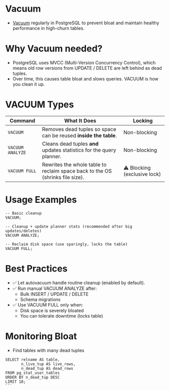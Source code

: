 # Vacuum
- [Vacuum](https://www.postgresql.org/docs/current/sql-vacuum.html) regularly in PostgreSQL to prevent bloat and maintain healthy performance in high-churn tables.

# Why Vacuum needed?
- PostgreSQL uses MVCC (Multi-Version Concurrency Control), which means old row versions from UPDATE / DELETE are left behind as dead tuples.
- Over time, this causes table bloat and slows queries. VACUUM is how you clean it up.

# VACUUM Types

| Command          | What It Does                                                                  | Locking                      |
|------------------|-------------------------------------------------------------------------------|------------------------------|
| `VACUUM`         | Removes dead tuples so space can be reused **inside the table**.              | Non-blocking                 |
| `VACUUM ANALYZE` | Cleans dead tuples **and** updates statistics for the query planner.          | Non-blocking                 |
| `VACUUM FULL`    | Rewrites the whole table to reclaim space back to the OS (shrinks file size). | ⚠️ Blocking (exclusive lock) |

# Usage Examples

````
-- Basic cleanup
VACUUM;

-- Cleanup + update planner stats (recommended after big updates/deletes)
VACUUM ANALYZE;

-- Reclaim disk space (use sparingly, locks the table)
VACUUM FULL;
````

# Best Practices
- ✅ Let autovacuum handle routine cleanup (enabled by default).
- ✅ Run manual VACUUM ANALYZE after:
  - Bulk INSERT / UPDATE / DELETE
  - Schema migrations
- ✅ Use VACUUM FULL only when:
  - Disk space is severely bloated
  - You can tolerate downtime (locks table)

# Monitoring Bloat
- Find tables with many dead tuples

````
SELECT relname AS table,
       n_live_tup AS live_rows,
       n_dead_tup AS dead_rows
FROM pg_stat_user_tables
ORDER BY n_dead_tup DESC
LIMIT 10;
```
